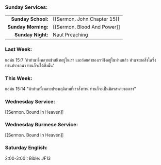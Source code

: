 ### Sunday Services:

|                     |                             |
| ------------------: | :-------------------------- |
|  **Sunday School:** | [[Sermon. John Chapter 15]] |
| **Sunday Morning:** | [[Sermon. Blood And Power]] |
|   **Sunday Night:** | Naut Preaching              |

### Last Week:

ยอห์น 15:7 'ถ้าท่านทั้งหลายเข้าสนิทอยู่ในเรา และถ้อยคำของเราฝังอยู่ในท่านแล้ว ท่านจะขอสิ่งใดซึ่งท่านปรารถนา ท่านก็จะได้สิ่งนั้น'

### This Week:

ยอห์น 15:14 "ถ้าท่านทั้งหลายประพฤติตามที่เราสั่งท่าน ท่านก็จะเป็นมิตรสหายของเรา"

### Wednesday Service:

[[Sermon. Bound In Heaven]]

### Wednesday Burmese Service:

[[Sermon. Bound In Heaven]]

### Saturday English:

2:00-3:00 : Bible: JF13
